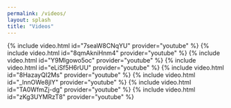 ```yaml
---
permalink: /videos/
layout: splash
title: "Videos"
---
```


{% include video.html id="7seaW8CNqYU" provider="youtube" %}
{% include video.html id="8qmAkniHnm4" provider="youtube" %}
{% include video.html id="Y9Mlgowo5oc" provider="youtube" %}
{% include video.html id="eLiSf5H6rUU" provider="youtube" %}
{% include video.html id="8HazayQI2Ms" provider="youtube" %}
{% include video.html id="_lnnOWe8jlY" provider="youtube" %}
{% include video.html id="TA0WfmZj-dg" provider="youtube" %}
{% include video.html id="zKg3UYMRzT8" provider="youtube" %}
